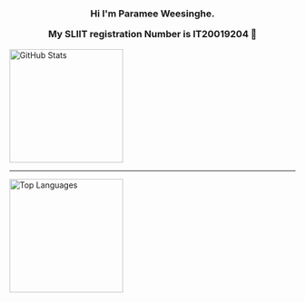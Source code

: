 <div align="center">
<h3> Hi I'm Paramee Weesinghe.

My SLIIT registration Number is IT20019204 👋</h3>
</div>
<div align='left'>
  <a href='#'>
    <img alt='GitHub Stats'
         src='https://github-readme-stats.vercel.app/api?username=KMaleesha&show_icons=true&include_all_commits=true&count_private=true&theme=react&hide_border=true&bg_color=0D1117&title_color=F0DB4F&icon_color=F0DB4F'
         height='200'/>
  </a>
</div>

<hr/>
<div align='left'>
  <a href='#'>
    <img alt='Top Languages'
         src='https://github-readme-stats.vercel.app/api/top-langs/?username=KMaleesha&langs_count=10&layout=compact&theme=react&hide_border=true&bg_color=0D1117&title_color=F0DB4F&icon_color=F0DB4F'
         height='200'/>
  </a>
</div>
